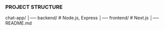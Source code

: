 ### PROJECT STRUCTURE ###
chat-app/
│── backend/       # Node.js, Express
│── frontend/      # Next.js
│── README.md